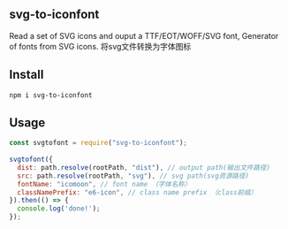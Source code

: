 svg-to-iconfont
---

Read a set of SVG icons and ouput a TTF/EOT/WOFF/SVG font, Generator of fonts from SVG icons.
将svg文件转换为字体图标

## Install

```bash
npm i svg-to-iconfont
```

## Usage

```js
const svgtofont = require("svg-to-iconfont");
 
svgtofont({
  dist: path.resolve(rootPath, "dist"), // output path(输出文件路径)
  src: path.resolve(rootPath, "svg"), // svg path(svg资源路径)
  fontName: "icomoon", // font name （字体名称）
  classNamePrefix: "e6-icon", // class name prefix （class前缀）
}).then(() => {
  console.log('done!');
});
```